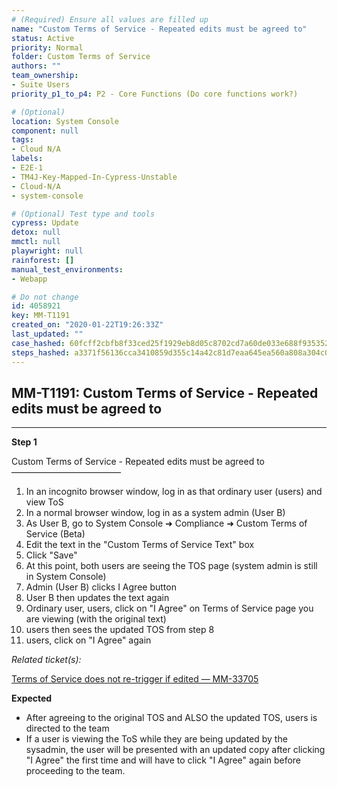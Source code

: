 ```yaml
---
# (Required) Ensure all values are filled up
name: "Custom Terms of Service - Repeated edits must be agreed to"
status: Active
priority: Normal
folder: Custom Terms of Service
authors: ""
team_ownership: 
- Suite Users
priority_p1_to_p4: P2 - Core Functions (Do core functions work?)

# (Optional)
location: System Console
component: null
tags: 
- Cloud N/A
labels: 
- E2E-1
- TM4J-Key-Mapped-In-Cypress-Unstable
- Cloud-N/A
- system-console

# (Optional) Test type and tools
cypress: Update
detox: null
mmctl: null
playwright: null
rainforest: []
manual_test_environments: 
- Webapp

# Do not change
id: 4058921
key: MM-T1191
created_on: "2020-01-22T19:26:33Z"
last_updated: ""
case_hashed: 60fcff2cbfb8f33ced25f1929eb8d05c8702cd7a60de033e688f9353523815f4313ee3a8728a3973763394401e9c5d0c
steps_hashed: a3371f56136cca3410859d355c14a42c81d7eaa645ea560a808a304c034c45a8a8da075473c608e631b4942cde401c16
---
```


<!-- (Auto-generated) Based on frontmatter's "key" and "name" -->

## MM-T1191: Custom Terms of Service - Repeated edits must be agreed to

---

**Step 1**

Custom Terms of Service - Repeated edits must be agreed to\
–––––––––––––––––––––––––

1. In an incognito browser window, log in as that ordinary user (users) and view ToS
2. In a normal browser window, log in as a system admin (User B)
3. As User B, go to System Console ➜ Compliance ➜ Custom Terms of Service (Beta)
4. Edit the text in the "Custom Terms of Service Text" box
5. Click "Save"
6. At this point, both users are seeing the TOS page (system admin is still in System Console)
7. Admin (User B) clicks I Agree button
8. User B then updates the text again
9. Ordinary user, users, click on "I Agree" on Terms of Service page you are viewing (with the original text)
10. users then sees the updated TOS from step 8
11. users, click on "I Agree" again

_Related ticket(s):_

[Terms of Service does not re-trigger if edited — MM-33705](https://mattermost.atlassian.net/browse/MM-33705)

**Expected**

- After agreeing to the original TOS and ALSO the updated TOS, users is directed to the team
- If a user is viewing the ToS while they are being updated by the sysadmin, the user will be presented with an updated copy after clicking "I Agree" the first time and will have to click "I Agree" again before proceeding to the team.
